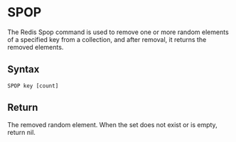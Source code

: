 # SPOP

The Redis Spop command is used to remove one or more random elements of a specified key from a collection, and after removal, it returns the removed elements.

## Syntax

```
SPOP key [count]
```

## Return

The removed random element. When the set does not exist or is empty, return nil.